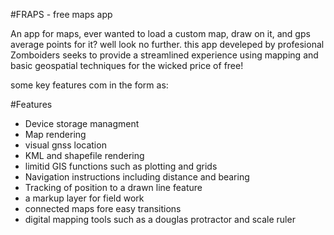 
#FRAPS - free maps app

An app for maps, ever wanted to load a custom map, draw on it, and gps average points for it? well
look no further. this app develeped by profesional Zomboiders seeks to provide a streamlined 
experience using mapping and basic geospatial techniques for the wicked price of free!

some key features com in the form as:

#Features

- Device storage managment
- Map rendering
- visual gnss location
- KML and shapefile rendering
- limitid GIS functions such as plotting and grids
- Navigation instructions including distance and bearing
- Tracking of position to a drawn line feature
- a markup layer for field work 
- connected maps fore easy transitions
- digital mapping tools such as a douglas protractor and scale ruler

